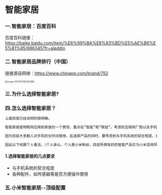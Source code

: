 # 智能家居

### 一.智能家居：百度百科

百度百科链接：https://baike.baidu.com/item/%E6%99%BA%E8%83%BD%E5%AE%B6%E5%B1%85/686345?fr=aladdin

### 二.智能家居品牌排行（中国）

链接源自网络：https://www.chinapp.com/brand/752

<img src="C:\Users\13444\Desktop\MyNotes_Gitee\imgs\image-20211121182353948.png" alt="image-20211121182353948" style="zoom:50%;" />

### 三.为什么选择智能家居?

### 四.怎么选择智能家居？

```xml
上面百度已经说明的很明确。

智能家居是物联网应用到家居的一个表现，重点在“智能”和“联结”。考虑到互联网厂商以及手机制造厂商都在涉足该行业，以及传统家电行业，以上暂不涉及国外知名品牌。

因为目前大多数人对手机的长时间使用，在选择产品的同时，要考虑到与手机系统的契合程度，目前，排行榜上涉及手机制作的仅有小米、华为两家国内企业。此外因为手机起家的厂商做大之后也在涉及传统的家电制造，譬如电视、空调、冰箱和洗衣机等。

因此以下纯属个人看法。（个人承认，个人是小米粉丝，目前所拥有的的智能产品仅为小米变频风扇。）
```

#### 1.选择智能家居的几点要求

- 与手机系统的契合程度
- 各种配件，如传感器等是否方便操作使用

### 五.小米智能家居--顶级配置

###  

